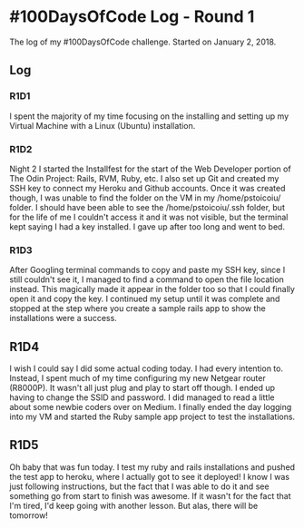 # #100DaysOfCode Log - Round 1

The log of my #100DaysOfCode challenge. Started on January 2, 2018.

## Log

### R1D1 
I spent the majority of my time focusing on the installing and setting up my Virtual Machine with a Linux (Ubuntu) installation. 

### R1D2
Night 2 I started the Installfest for the start of the Web Developer portion of The Odin Project: Rails, RVM, Ruby, etc. I also set up Git and created my SSH key to connect my Heroku and Github accounts. Once it was created though, I was unable to find the folder on the VM in my /home/pstoicoiu/ folder. I should have been able to see the /home/pstoicoiu/.ssh folder, but for the life of me I couldn't access it and it was not visible, but the terminal kept saying I had a key installed. I gave up after too long and went to bed. 

### R1D3
After Googling terminal commands to copy and paste my SSH key, since I still couldn't see it, I managed to find a command to open the file location instead. This magically made it appear in the folder too so that I could finally open it and copy the key. I continued my setup until it was complete and stopped at the step where you create a sample rails app to show the installations were a success. 

## R1D4
I wish I could say I did some actual coding today. I had every intention to. Instead, I spent much of my time configuring my new Netgear router (R8000P). It wasn't all just plug and play to start off though. I ended up having to change the SSID and password. I did managed to read a little about some newbie coders over on Medium. I finally ended the day logging into my VM and started the Ruby sample app project to test the installations. 
## R1D5
Oh baby that was fun today. I test my ruby and rails installations and pushed the test app to heroku, where I actually got to see it deployed! I know I was just following instructions, but the fact that I was able to do it and see something go from start to finish was awesome. If it wasn't for the fact that I'm tired, I'd keep going with another lesson. But alas, there will be tomorrow! 
